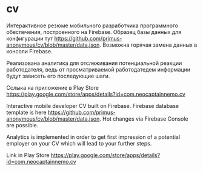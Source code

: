 # cv

Интерактивное резюме мобильного разработчика программного обеспечения, построенного на Firebase. Образец базы данных для конфигурации тут https://github.com/primus-anonymous/cv/blob/master/data.json. Возможна горячая замена данных в консоли Firebase.

Реализована аналитика для отслеживания потенциальной реакции работодателя, ведь от просматриваемой работодатедем информации будут зависеть его последующие шаги.

Сслыка на приложение в Play Store https://play.google.com/store/apps/details?id=com.neocaptainnemo.cv


Interactive mobile developer CV built on Firebase. Firebase database template is here https://github.com/primus-anonymous/cv/blob/master/data.json. Hot changes via Firebase Console are possible.

Analytics is implemented in order to get first impression of a potential employer on your CV which will lead to your further steps.

Link in Play Store https://play.google.com/store/apps/details?id=com.neocaptainnemo.cv
